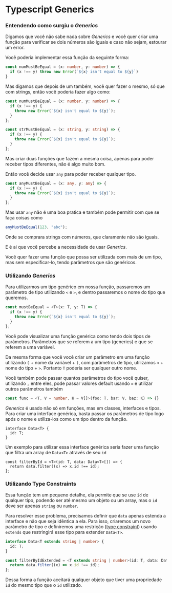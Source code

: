 # Typescript Generics

### Entendendo como surgiu o *Generics*

Digamos que você não sabe nada sobre *Generics* e você quer criar uma função para verificar se dois números são iguais e caso não sejam, estourar um error. 

Você poderia implementar essa função da seguinte forma:

```ts
const numMustBeEqual = (x: number, y: number) => {
  if (x !== y) throw new Error(`${x} isn't equal to ${y}`)
}
```

Mas digamos que depois de um também, você quer fazer o mesmo, só que com strings, então você poderia fazer algo como:

```ts
const numMustBeEqual = (x: number, y: number) => {
  if (x !== y) {
    throw new Error(`${x} isn't equal to ${y}`);
  }
};

const strMustBeEqual = (x: string, y: string) => {
  if (x !== y) {
    throw new Error(`${x} isn't equal to ${y}`);
  }
};
```

Mas criar duas funções que fazem a mesma coisa, apenas para poder receber tipos diferentes, não é algo muito bom.

Então você decide usar `any` para poder receber qualquer tipo.

```ts
const anyMustBeEqual = (x: any, y: any) => {
  if (x !== y) {
    throw new Error(`${x} isn't equal to ${y}`);
  }
};
```

Mas usar `any` não é uma boa pratica e também pode permitir com que se faça coisas como

```ts
anyMustBeEqual(123, "abc");
```

Onde se comprara strings com números, que claramente não são iguais.

E é ai que você percebe a necessidade de usar *Generics*.

Você quer fazer uma função que possa ser utilizada com mais de um tipo, mas sem especificar-lo, tendo parâmetros que são genéricos.

### Utilizando *Generics*

Para utilizarmos um tipo genérico em nossa função, passaremos um parâmetro de tipo utilizando `<` e `>`, e dentro passaremos o nome do tipo que queremos. 

```ts
const mustBeEqual = <T>(x: T, y: T) => {
  if (x !== y) {
    throw new Error(`${x} isn't equal to ${y}`);
  }
};
```

Você pode visualizar uma função genérica como tendo dois tipos de parâmetros. Parâmetros que se referem a um tipo (generics) e que se referem a uma variável. 

Da mesma forma que você você criar um parâmetro em uma função utilizando `(` + nome da variável + `)`, com parâmetros de tipo, utilizamos `<` + nome do tipo + `>`. Portanto `T` poderia ser qualquer outro nome.

Você também pode passar quantos parâmetros do tipo você quiser, utilizando `,` entre eles, pode passar valores default usando `=` e utilizar outros parâmetros também

```ts
const func = <T, V = number, K = V[]>(foo: T, bar: V, baz: K) => {}
```

*Generics* é usado não só em funções, mas em classes, interfaces e tipos. Para criar uma interface genérica, basta passar os parâmetros de tipo logo após o nome e utiliza-los como um tipo dentro da função.

```tsx
interface Data<T> {
  id: T;
}
```

Um exemplo para utilizar essa interface genérica seria fazer uma função que filtra um array de `Data<T>` através de seu `id`

```tsx
const filterById = <T>(id: T, data: Data<T>[]) => {
  return data.filter((x) => x.id !== id);
};
```

### Utilizando Type Constraints

Essa função tem um pequeno detalhe, ela permite que se use `id` de qualquer tipo, podendo ser até mesmo um objeto ou um array, mas o `id` deve ser apenas `string` ou `number`.

Para resolver esse problema, precisamos definir que `data` apenas estenda a interface e não que seja idêntica a ela. Para isso, criaremos um novo parâmetro de tipo e definiremos uma restrição ([type constraint](https://www.typescriptlang.org/docs/handbook/2/generics.html#generic-constraints)) usando `extends` que restringirá esse tipo para extender `Data<T>`.

```ts
interface Data<T extends string | number> {
  id: T;
}

const filterByIdExtended = <T extends string | number>(id: T, data: Data<T>[]) => {
  return data.filter((x) => x.id !== id);
};
```

Dessa forma a função aceitará qualquer objeto que tiver uma propriedade `id` do mesmo tipo que o `id`  utilizado.